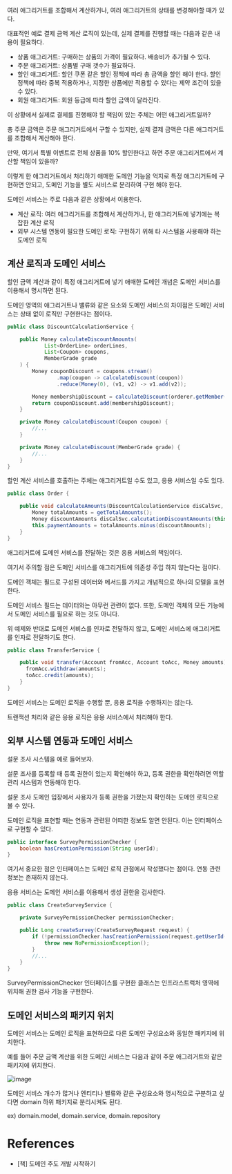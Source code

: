 여러 애그리거트를 조합해서 계산하거나, 여러 애그리거트의 상태를 변경해야할 때가 있다.

대표적인 예로 결제 금액 계산 로직이 있는데, 실제 결제를 진행할 때는 다음과 같은 내용이 필요하다.

- 상품 애그리거트: 구매하는 상품의 가격이 필요하다. 배송비가 추가될 수 있다.
- 주문 애그리거트: 상품별 구매 갯수가 필요하다.
- 할인 애그리거트: 할인 쿠폰 같은 할인 정책에 따라 총 금액을 할인 해야 한다. 할인 정책에 따라 중복 적용하거나, 지정한 상품에만 적용할 수 있다는 제약 조건이 있을 수 있다.
- 회원 애그리거트: 회원 등급에 따라 할인 금액이 달라진다.

이 상황에서 실제로 결제를 진행해야 할 책임이 있는 주체는 어떤 애그리거트일까?

총 주문 금액은 주문 애그리거트에서 구할 수 있지만, 실제 결제 금액은 다른 애그리거트를 조합해서 계산해야 한다.

만약, 여기서 특별 이벤트로 전체 상품을 10% 할인한다고 하면 주문 애그리거트에서 계산할 책임이 있을까?

이렇게 한 애그리거트에서 처리하기 애매한 도메인 기능을 억지로 특정 애그리거트에 구현하면 안되고, 도메인 기능을 별도 서비스로 분리하여 구현 해야 한다.

도메인 서비스는 주로 다음과 같은 상황에서 이용한다.

- 계산 로직: 여러 애그리거트를 조합해서 계산하거나, 한 애그리거트에 넣기에는 복잡한 계산 로직
- 외부 시스템 연동이 필요한 도메인 로직: 구현하기 위해 타 시스템을 사용해야 하는 도메인 로직

## 계산 로직과 도메인 서비스

할인 금액 계산과 같이 특정 애그리거트에 넣기 애매한 도메인 개념은 도메인 서비스를 이용해서 명시하면 된다.

도메인 영역의 애그리거트나 밸류와 같은 요소와 도메인 서비스의 차이점은 도메인 서비스는 상태 없이 로직만 구현한다는 점이다.

```java
public class DiscountCalculationService {

    public Money calculateDiscountAmounts(
            List<OrderLine> orderLines,
            List<Coupon> coupons,
            MemberGrade grade
    ) {
        Money couponDiscount = coupons.stream()
                .map(coupon -> calculateDiscount(coupon))
                .reduce(Money(0), (v1, v2) -> v1.add(v2));

        Money membershipDiscount = calculateDiscount(orderer.getMember().getGrade());
        return couponDiscount.add(membershipDiscount);
    }

    private Money calculateDiscount(Coupon coupon) {
        //...
    }

    private Money calculateDiscount(MemberGrade grade) {
        //...
    }
}
```

할인 계산 서비스를 호출하는 주체는 애그리거트일 수도 있고, 응용 서비스일 수도 있다.

```java
public class Order {

    public void calculateAmounts(DiscountCalculationService disCalSvc, MemberGrade grade) {
        Money totalAmounts = getTotalAmounts();
        Money discountAmounts disCalSvc.calcutationDiscountAmounts(this.orderLines, this.coupons, grade);
        this.paymentAmounts = totalAmounts.minus(discountAmounts);
    }
}
```

애그리거트에 도메인 서비스를 전달하는 것은 응용 서비스의 책임이다.

여기서 주의할 점은 도메인 서비스를 애그리거트에 의존성 주입 하지 않는다는 점이다.

도메인 객체는 필드로 구성된 데이터와 메서드를 가지고 개념적으로 하나의 모델을 표현한다.

도메인 서비스 필드는 데이터와는 아무런 관련이 없다. 또한, 도메인 객체의 모든 기능에서 도메인 서비스를 필요로 하는 것도 아니다.

위 예제와 반대로 도메인 서비스를 인자로 전달하지 않고, 도메인 서비스에 애그리거트를 인자로 전달하기도 한다.

```java
public class TransferService {

    public void transfer(Account fromAcc, Account toAcc, Money amounts) {
      fromAcc.withdraw(amounts);
      toAcc.credit(amounts);
    }
}
```

도메인 서비스는 도메인 로직을 수행할 뿐, 응용 로직을 수행하지는 않는다.

트랜잭션 처리와 같은 응용 로직은 응용 서비스에서 처리해야 한다.

## 외부 시스템 연동과 도메인 서비스

설문 조사 시스템을 예로 들어보자.

설문 조사를 등록할 때 등록 권한이 있는지 확인해야 하고, 등록 권한을 확인하려면 역할 관리 시스템과 연동해야 한다.

설문 조사 도메인 입장에서 사용자가 등록 권한을 가졌는지 확인하는 도메인 로직으로 볼 수 있다.

도메인 로직을 표현할 때는 연동과 관련된 어떠한 정보도 알면 안된다. 이는 인터페이스로 구현할 수 있다.

```java
public interface SurveyPermissionChecker {
    boolean hasCreationPermission(String userId);
}
```

여기서 중요한 점은 인터페이스는 도메인 로직 관점에서 작성했다는 점이다. 연동 관련 정보는 존재하지 않는다.

응용 서비스는 도메인 서비스를 이용해서 생성 권한을 검사한다.

```java
public class CreateSurveyService {

    private SurveyPermissionChecker permissionChecker;

    public Long createSurvey(CreateSurveyRequest request) {
        if (!permissionChecker.hasCreationPermission(request.getUserId())) {
            throw new NoPermissionException();
        }
        //...
    }
}
```

SurveyPermissionChecker 인터페이스를 구현한 클래스는 인프라스트럭처 영역에 위치해 권한 검사 기능을 구현한다.

## 도메인 서비스의 패키지 위치

도메인 서비스는 도메인 로직을 표현하므로 다른 도메인 구성요소와 동일한 패키지에 위치한다.

예를 들어 주문 금액 계산을 위한 도메인 서비스는 다음과 같이 주문 애그리거트와 같은 패키지에 위치한다.

![image](https://github.com/user-attachments/assets/1e64570f-6e20-4db7-9104-e11c583d6ca9)

도메인 서비스 개수가 많거나 엔티티나 밸류와 같은 구성요소와 명시적으로 구분하고 싶다면 domain 하위 패키지로 분리시켜도 된다.

ex) domain.model, domain.service, domain.repository

# References

- [책] 도메인 주도 개발 시작하기
